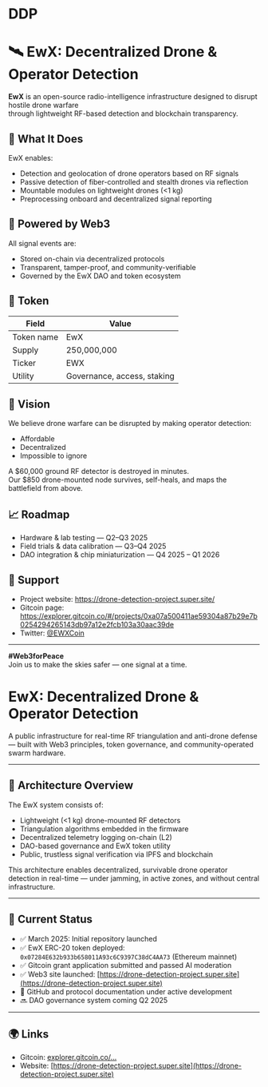 # DDP

# 🛰️ EwX: Decentralized Drone & Operator Detection

**EwX** is an open-source radio-intelligence infrastructure designed to disrupt hostile drone warfare  
through lightweight RF-based detection and blockchain transparency.

## 📡 What It Does

EwX enables:

- Detection and geolocation of drone operators based on RF signals
- Passive detection of fiber-controlled and stealth drones via reflection
- Mountable modules on lightweight drones (<1 kg)
- Preprocessing onboard and decentralized signal reporting

## 💠 Powered by Web3

All signal events are:

- Stored on-chain via decentralized protocols
- Transparent, tamper-proof, and community-verifiable
- Governed by the EwX DAO and token ecosystem

## 🔐 Token

| Field      | Value                       |
| ---------- | --------------------------- |
| Token name | EwX                         |
| Supply     | 250,000,000                 |
| Ticker     | EWX                         |
| Utility    | Governance, access, staking |

## 🧠 Vision

We believe drone warfare can be disrupted by making operator detection:

- Affordable
- Decentralized
- Impossible to ignore

A $60,000 ground RF detector is destroyed in minutes.  
Our $850 drone-mounted node survives, self-heals, and maps the battlefield from above.

## 📈 Roadmap

- Hardware & lab testing — Q2–Q3 2025  
- Field trials & data calibration — Q3–Q4 2025  
- DAO integration & chip miniaturization — Q4 2025 – Q1 2026

## 🤝 Support

- Project website: https://drone-detection-project.super.site/
- Gitcoin page: https://explorer.gitcoin.co/#/projects/0xa07a500411ae59304a87b29e7b0254294265143db97a12e2fcb103a30aac39de
- Twitter: [@EWXCoin](https://twitter.com/EWXCoin)

---

**#Web3forPeace**  
Join us to make the skies safer — one signal at a time.

# EwX: Decentralized Drone & Operator Detection

A public infrastructure for real-time RF triangulation and anti-drone defense — built with Web3 principles, token governance, and community-operated swarm hardware.

---

## 🧠 Architecture Overview

The EwX system consists of:

- Lightweight (<1 kg) drone-mounted RF detectors
- Triangulation algorithms embedded in the firmware
- Decentralized telemetry logging on-chain (L2)
- DAO-based governance and EwX token utility
- Public, trustless signal verification via IPFS and blockchain

This architecture enables decentralized, survivable drone operator detection in real-time — under jamming, in active zones, and without central infrastructure.

---

## 📅 Current Status

- ✅ March 2025: Initial repository launched  
- ✅ EwX ERC-20 token deployed: `0x07284E632b933b658011A93c6C9397C38dC4AA73` (Ethereum mainnet)  
- ✅ Gitcoin grant application submitted and passed AI moderation  
- ✅ Web3 site launched: [https://drone-detection-project.super.site](https://drone-detection-project.super.site)  
- 🔄 GitHub and protocol documentation under active development  
- 🔜 DAO governance system coming Q2 2025  

---

## 🌍 Links

- Gitcoin: [explorer.gitcoin.co/...](https://explorer.gitcoin.co/#/projects/0xa07a500411ae59304a87b29e7b0254294265143db97a12e2fcb103a30aac39de)  
- Website: [https://drone-detection-project.super.site](https://drone-detection-project.super.site)
